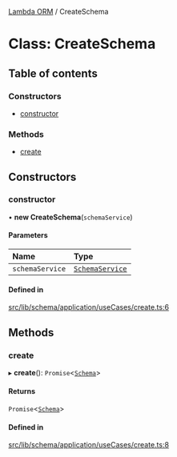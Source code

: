 [Lambda ORM](../README.md) / CreateSchema

# Class: CreateSchema

## Table of contents

### Constructors

- [constructor](CreateSchema.md#constructor)

### Methods

- [create](CreateSchema.md#create)

## Constructors

### constructor

• **new CreateSchema**(`schemaService`)

#### Parameters

| Name | Type |
| :------ | :------ |
| `schemaService` | [`SchemaService`](SchemaService.md) |

#### Defined in

[src/lib/schema/application/useCases/create.ts:6](https://github.com/FlavioLionelRita/lambdaorm/blob/80a298ee/src/lib/schema/application/useCases/create.ts#L6)

## Methods

### create

▸ **create**(): `Promise`<[`Schema`](../interfaces/Schema.md)\>

#### Returns

`Promise`<[`Schema`](../interfaces/Schema.md)\>

#### Defined in

[src/lib/schema/application/useCases/create.ts:8](https://github.com/FlavioLionelRita/lambdaorm/blob/80a298ee/src/lib/schema/application/useCases/create.ts#L8)
